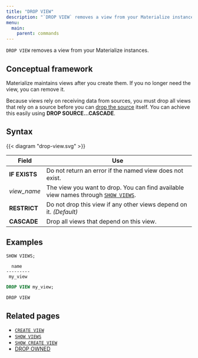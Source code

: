 ```yaml
---
title: "DROP VIEW"
description: "`DROP VIEW` removes a view from your Materialize instances."
menu:
  main:
    parent: commands
---
```


`DROP VIEW` removes a view from your Materialize instances.

## Conceptual framework

Materialize maintains views after you create them. If you no longer need the
view, you can remove it.

Because views rely on receiving data from sources, you must drop all views that
rely on a source before you can [drop the source](../drop-source) itself. You can achieve this easily using **DROP SOURCE...CASCADE**.

## Syntax

{{< diagram "drop-view.svg" >}}

Field | Use
------|-----
**IF EXISTS** | Do not return an error if the named view does not exist.
_view&lowbar;name_ | The view you want to drop. You can find available view names through [`SHOW VIEWS`](../show-views).
**RESTRICT** | Do not drop this view if any other views depend on it. _(Default)_
**CASCADE** | Drop all views that depend on this view.

## Examples

```sql
SHOW VIEWS;
```
```nofmt
  name
---------
 my_view
```
```sql
DROP VIEW my_view;
```
```nofmt
DROP VIEW
```

## Related pages

- [`CREATE VIEW`](../create-view)
- [`SHOW VIEWS`](../show-views)
- [`SHOW CREATE VIEW`](../show-create-view)
- [DROP OWNED](../drop-owned)
